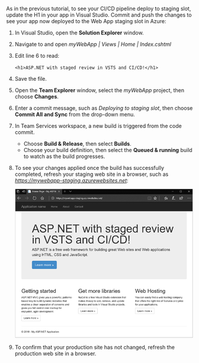As in the previous tutorial, to see your CI/CD pipeline deploy to staging slot, update the H1 in your app in Visual Studio. Commit and push the changes to see your app now deployed to the Web App staging slot in Azure:

1. In Visual Studio, open the **Solution Explorer** window.
2. Navigate to and open *myWebApp | Views | Home | Index.cshtml*
3. Edit line 6 to read:

    `<h1>ASP.NET with staged review in VSTS and CI/CD!</h1>`

4. Save the file.
5. Open the **Team Explorer** window, select the *myWebApp* project, then choose **Changes**.
6. Enter a commit message, such as *Deploying to staging slot*, then choose **Commit All and Sync** from the drop-down menu.
7. In Team Services workspace, a new build is triggered from the code commit.
    - Choose **Build & Release**, then select **Builds**.
    - Choose your build definition, then select the **Queued & running** build to watch as the build progresses.
8. To see your changes applied once the build has successfully completed, refresh your staging web site in a browser, such as *https://mywebapp-staging.azurewebsites.net*:

    ![ASP.NET web app running in Azure Web App staging slot](../media/running-web-app-staging.png)

9. To confirm that your production site has not changed, refresh the production web site in a browser.